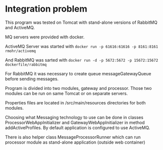 
# Integration problem

This program was tested on Tomcat with stand-alone versions of RabbitMQ and ActiveMQ.

MQ servers were provided with docker.

ActiveMQ Server was started with 
	`docker run -p 61616:61616 -p 8161:8161 rmohr/activemq`
	
And RabbitMQ was sarted with
	`docker run -d -p 5672:5672 -p 15672:15672 dockerfile/rabbitmq`  

For RabbitMQ it was necessary to create queue messageGatewayQueue before sending messages.

Program is divided into two modules, gateway and processor. Those two modules can be run on same Tomcat or on separate servers.

Properties files are located in /src/main/resources directories for both modules.

Choosing what Messaging technology to use can be done in classes ProcessorWebAppInitializer and GatewayWebAppInitializer in method addActiveProfiles. By default application is configured to use ActiveMQ.

There is also helper class MessageProcessorRunner which can run processor module as stand-alone application (outside web container) 